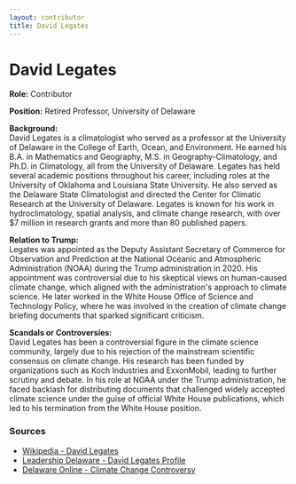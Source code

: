```yaml
---
layout: contributor
title: David Legates
---
```


# David Legates

**Role:** Contributor

**Position:** Retired Professor, University of Delaware

**Background:**  
David Legates is a climatologist who served as a professor at the University of Delaware in the College of Earth, Ocean, and Environment. He earned his B.A. in Mathematics and Geography, M.S. in Geography-Climatology, and Ph.D. in Climatology, all from the University of Delaware. Legates has held several academic positions throughout his career, including roles at the University of Oklahoma and Louisiana State University. He also served as the Delaware State Climatologist and directed the Center for Climatic Research at the University of Delaware. Legates is known for his work in hydroclimatology, spatial analysis, and climate change research, with over $7 million in research grants and more than 80 published papers.

**Relation to Trump:**  
Legates was appointed as the Deputy Assistant Secretary of Commerce for Observation and Prediction at the National Oceanic and Atmospheric Administration (NOAA) during the Trump administration in 2020. His appointment was controversial due to his skeptical views on human-caused climate change, which aligned with the administration's approach to climate science. He later worked in the White House Office of Science and Technology Policy, where he was involved in the creation of climate change briefing documents that sparked significant criticism.

**Scandals or Controversies:**  
David Legates has been a controversial figure in the climate science community, largely due to his rejection of the mainstream scientific consensus on climate change. His research has been funded by organizations such as Koch Industries and ExxonMobil, leading to further scrutiny and debate. In his role at NOAA under the Trump administration, he faced backlash for distributing documents that challenged widely accepted climate science under the guise of official White House publications, which led to his termination from the White House position.

### Sources
- [Wikipedia - David Legates](https://en.wikipedia.org/wiki/David_Legates)
- [Leadership Delaware - David Legates Profile](https://leadershipdelaware.org/teams/david-r-legates-ph-d-c-c-m/)
- [Delaware Online - Climate Change Controversy](https://www.delawareonline.com)
